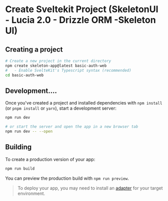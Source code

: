 # Create Sveltekit Project (SkeletonUI - Lucia 2.0 - Drizzle ORM -Skeleton UI)

## Creating a project
```bash
# Create a new project in the current directory
npm create skeleton-app@latest basic-auth-web
#	- Enable SvelteKit's Typescript syntax (recommended)
cd basic-auth-web						
```

## Development....

Once you've created a project and installed dependencies with `npm install` (or `pnpm install` or `yarn`), start a development server:

```bash
npm run dev

# or start the server and open the app in a new browser tab
npm run dev -- --open
```

## Building

To create a production version of your app:

```bash
npm run build
```

You can preview the production build with `npm run preview`.

> To deploy your app, you may need to install an [adapter](https://kit.svelte.dev/docs/adapters) for your target environment.
